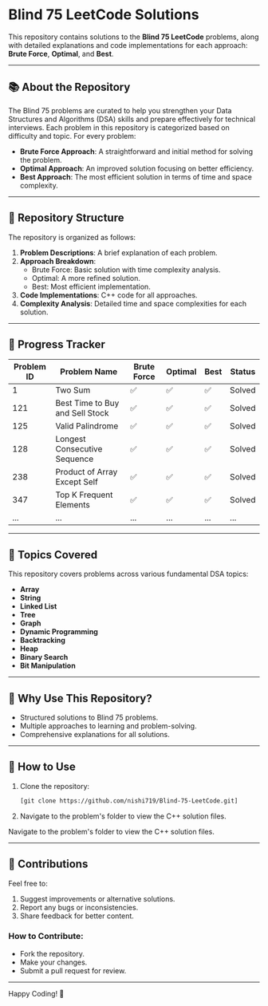# **Blind 75 LeetCode Solutions**

This repository contains solutions to the **Blind 75 LeetCode** problems, along with detailed explanations and code implementations for each approach: **Brute Force**, **Optimal**, and **Best**.

---

## 📚 About the Repository
The Blind 75 problems are curated to help you strengthen your Data Structures and Algorithms (DSA) skills and prepare effectively for technical interviews. Each problem in this repository is categorized based on difficulty and topic. For every problem:
- **Brute Force Approach**: A straightforward and initial method for solving the problem.
- **Optimal Approach**: An improved solution focusing on better efficiency.
- **Best Approach**: The most efficient solution in terms of time and space complexity.

---

## 🔧 Repository Structure
The repository is organized as follows:
1. **Problem Descriptions**: A brief explanation of each problem.
2. **Approach Breakdown**:
   - Brute Force: Basic solution with time complexity analysis.
   - Optimal: A more refined solution.
   - Best: Most efficient implementation.
3. **Code Implementations**: C++ code for all approaches.
4. **Complexity Analysis**: Detailed time and space complexities for each solution.

---

## 🚀 Progress Tracker
| Problem ID | Problem Name                           | Brute Force | Optimal | Best | Status  |
|------------|----------------------------------------|-------------|---------|------|---------|
| 1          | Two Sum                               | ✅          | ✅      | ✅   | Solved  |
| 121        | Best Time to Buy and Sell Stock       | ✅          | ✅      | ✅   | Solved  |
| 125        | Valid Palindrome                      | ✅          | ✅      | ✅   | Solved  |
| 128        | Longest Consecutive Sequence          | ✅          | ✅      | ✅   | Solved  |
| 238        | Product of Array Except Self          | ✅          | ✅      | ✅   | Solved  |
| 347        | Top K Frequent Elements               | ✅          | ✅      | ✅   | Solved  |
| ...        | ...                                   | ...         | ...     | ...  | ...     |


---

## 📂 Topics Covered
This repository covers problems across various fundamental DSA topics:
- **Array**
- **String**
- **Linked List**
- **Tree**
- **Graph**
- **Dynamic Programming**
- **Backtracking**
- **Heap**
- **Binary Search**
- **Bit Manipulation**

---

## 🌟 Why Use This Repository?
- Structured solutions to Blind 75 problems.
- Multiple approaches to learning and problem-solving.
- Comprehensive explanations for all solutions.

---
## 📘 How to Use
1. Clone the repository:
   ```bash
   [git clone https://github.com/nishi719/Blind-75-LeetCode.git]
2. Navigate to the problem's folder to view the C++ solution files.

Navigate to the problem's folder to view the C++ solution files.

---

## 🤝 Contributions
Feel free to:
1. Suggest improvements or alternative solutions.
2. Report any bugs or inconsistencies.
3. Share feedback for better content.

### How to Contribute:
- Fork the repository.
- Make your changes.
- Submit a pull request for review.

---

Happy Coding! 🚀
